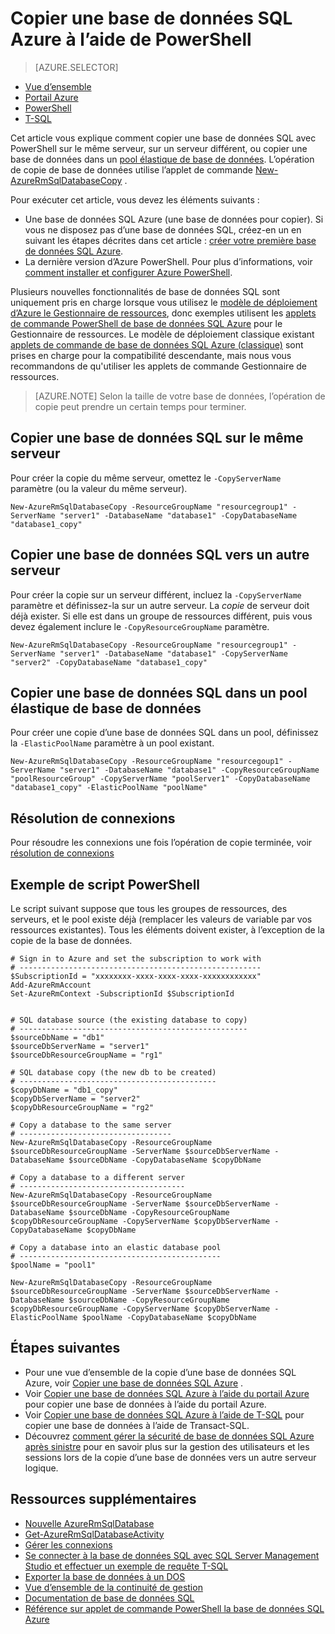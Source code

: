 <properties 
    pageTitle="Copier une base de données SQL Azure à l’aide de PowerShell | Microsoft Azure" 
    description="Créer une copie d’une base de données SQL Azure à l’aide de PowerShell" 
    services="sql-database"
    documentationCenter=""
    authors="stevestein"
    manager="jhubbard"
    editor=""/>

<tags
    ms.service="sql-database"
    ms.devlang="NA"
    ms.date="09/08/2016"
    ms.author="sstein"
    ms.workload="data-management"
    ms.topic="article"
    ms.tgt_pltfrm="NA"/>


# <a name="copy-an-azure-sql-database-using-powershell"></a>Copier une base de données SQL Azure à l’aide de PowerShell


> [AZURE.SELECTOR]
- [Vue d’ensemble](sql-database-copy.md)
- [Portail Azure](sql-database-copy-portal.md)
- [PowerShell](sql-database-copy-powershell.md)
- [T-SQL](sql-database-copy-transact-sql.md)

Cet article vous explique comment copier une base de données SQL avec PowerShell sur le même serveur, sur un serveur différent, ou copier une base de données dans un [pool élastique de base de données](sql-database-elastic-pool.md). L’opération de copie de base de données utilise l’applet de commande [New-AzureRmSqlDatabaseCopy](https://msdn.microsoft.com/library/mt603644.aspx) . 


Pour exécuter cet article, vous devez les éléments suivants :

- Une base de données SQL Azure (une base de données pour copier). Si vous ne disposez pas d’une base de données SQL, créez-en un en suivant les étapes décrites dans cet article : [créer votre première base de données SQL Azure](sql-database-get-started.md).
- La dernière version d’Azure PowerShell. Pour plus d’informations, voir [comment installer et configurer Azure PowerShell](../powershell-install-configure.md).


Plusieurs nouvelles fonctionnalités de base de données SQL sont uniquement pris en charge lorsque vous utilisez le [modèle de déploiement d’Azure le Gestionnaire de ressources](../azure-resource-manager/resource-group-overview.md), donc exemples utilisent les [applets de commande PowerShell de base de données SQL Azure](https://msdn.microsoft.com/library/azure/mt574084.aspx) pour le Gestionnaire de ressources. Le modèle de déploiement classique existant [applets de commande de base de données SQL Azure (classique)](https://msdn.microsoft.com/library/azure/dn546723.aspx) sont prises en charge pour la compatibilité descendante, mais nous vous recommandons de qu'utiliser les applets de commande Gestionnaire de ressources.


>[AZURE.NOTE] Selon la taille de votre base de données, l’opération de copie peut prendre un certain temps pour terminer.


## <a name="copy-a-sql-database-to-the-same-server"></a>Copier une base de données SQL sur le même serveur

Pour créer la copie du même serveur, omettez le `-CopyServerName` paramètre (ou la valeur du même serveur).

    New-AzureRmSqlDatabaseCopy -ResourceGroupName "resourcegroup1" -ServerName "server1" -DatabaseName "database1" -CopyDatabaseName "database1_copy"

## <a name="copy-a-sql-database-to-a-different-server"></a>Copier une base de données SQL vers un autre serveur

Pour créer la copie sur un serveur différent, incluez la `-CopyServerName` paramètre et définissez-la sur un autre serveur. La *copie* de serveur doit déjà exister. Si elle est dans un groupe de ressources différent, puis vous devez également inclure le `-CopyResourceGroupName` paramètre.

    New-AzureRmSqlDatabaseCopy -ResourceGroupName "resourcegroup1" -ServerName "server1" -DatabaseName "database1" -CopyServerName "server2" -CopyDatabaseName "database1_copy"


## <a name="copy-a-sql-database-into-an-elastic-database-pool"></a>Copier une base de données SQL dans un pool élastique de base de données

Pour créer une copie d’une base de données SQL dans un pool, définissez la `-ElasticPoolName` paramètre à un pool existant.

    New-AzureRmSqlDatabaseCopy -ResourceGroupName "resourcegoup1" -ServerName "server1" -DatabaseName "database1" -CopyResourceGroupName "poolResourceGroup" -CopyServerName "poolServer1" -CopyDatabaseName "database1_copy" -ElasticPoolName "poolName"


## <a name="resolve-logins"></a>Résolution de connexions

Pour résoudre les connexions une fois l’opération de copie terminée, voir [résolution de connexions](sql-database-copy-transact-sql.md#resolve-logins-after-the-copy-operation-completes)


## <a name="example-powershell-script"></a>Exemple de script PowerShell

Le script suivant suppose que tous les groupes de ressources, des serveurs, et le pool existe déjà (remplacer les valeurs de variable par vos ressources existantes). Tous les éléments doivent exister, à l’exception de la copie de la base de données.

    # Sign in to Azure and set the subscription to work with
    # ------------------------------------------------------
    $SubscriptionId = "xxxxxxxx-xxxx-xxxx-xxxx-xxxxxxxxxxxx"
    Add-AzureRmAccount
    Set-AzureRmContext -SubscriptionId $SubscriptionId
    
    
    # SQL database source (the existing database to copy)
    # ---------------------------------------------------
    $sourceDbName = "db1"
    $sourceDbServerName = "server1"
    $sourceDbResourceGroupName = "rg1"
    
    # SQL database copy (the new db to be created)
    # --------------------------------------------
    $copyDbName = "db1_copy"
    $copyDbServerName = "server2"
    $copyDbResourceGroupName = "rg2"
    
    # Copy a database to the same server
    # ----------------------------------
    New-AzureRmSqlDatabaseCopy -ResourceGroupName $sourceDbResourceGroupName -ServerName $sourceDbServerName -DatabaseName $sourceDbName -CopyDatabaseName $copyDbName
    
    # Copy a database to a different server
    # -------------------------------------
    New-AzureRmSqlDatabaseCopy -ResourceGroupName $sourceDbResourceGroupName -ServerName $sourceDbServerName -DatabaseName $sourceDbName -CopyResourceGroupName $copyDbResourceGroupName -CopyServerName $copyDbServerName -CopyDatabaseName $copyDbName
    
    # Copy a database into an elastic database pool
    # ---------------------------------------------
    $poolName = "pool1"
    
    New-AzureRmSqlDatabaseCopy -ResourceGroupName $sourceDbResourceGroupName -ServerName $sourceDbServerName -DatabaseName $sourceDbName -CopyResourceGroupName $copyDbResourceGroupName -CopyServerName $copyDbServerName -ElasticPoolName $poolName -CopyDatabaseName $copyDbName



    

## <a name="next-steps"></a>Étapes suivantes

- Pour une vue d’ensemble de la copie d’une base de données SQL Azure, voir [Copier une base de données SQL Azure](sql-database-copy.md) .
- Voir [Copier une base de données SQL Azure à l’aide du portail Azure](sql-database-copy-portal.md) pour copier une base de données à l’aide du portail Azure.
- Voir [Copier une base de données SQL Azure à l’aide de T-SQL](sql-database-copy-transact-sql.md) pour copier une base de données à l’aide de Transact-SQL.
- Découvrez [comment gérer la sécurité de base de données SQL Azure après sinistre](sql-database-geo-replication-security-config.md) pour en savoir plus sur la gestion des utilisateurs et les sessions lors de la copie d’une base de données vers un autre serveur logique.


## <a name="additional-resources"></a>Ressources supplémentaires

- [Nouvelle AzureRmSqlDatabase](https://msdn.microsoft.com/library/mt603644.aspx)
- [Get-AzureRmSqlDatabaseActivity](https://msdn.microsoft.com/library/mt603687.aspx)
- [Gérer les connexions](sql-database-manage-logins.md)
- [Se connecter à la base de données SQL avec SQL Server Management Studio et effectuer un exemple de requête T-SQL](sql-database-connect-query-ssms.md)
- [Exporter la base de données à un DOS](sql-database-export.md)
- [Vue d’ensemble de la continuité de gestion](sql-database-business-continuity.md)
- [Documentation de base de données SQL](https://azure.microsoft.com/documentation/services/sql-database/)
- [Référence sur applet de commande PowerShell la base de données SQL Azure](https://msdn.microsoft.com/library/mt574084.aspx)
